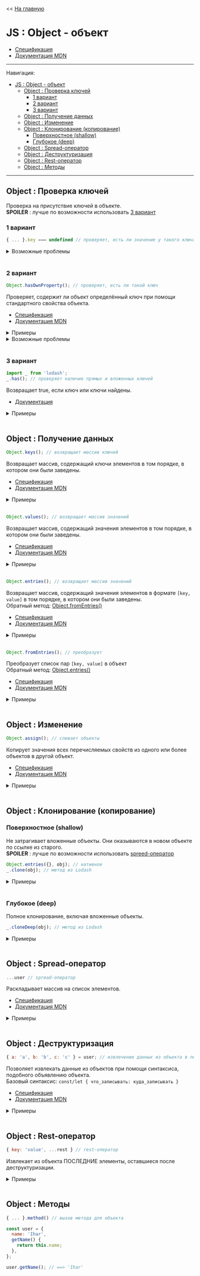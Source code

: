 << [На главную](../README.md)

# JS : Object - объект

- [Спецификация](https://tc39.es/ecma262/#sec-object-objects)
- [Документация MDN](https://developer.mozilla.org/ru/docs/Web/JavaScript/Reference/Global_Objects/Object)

---

Навигация:

- [JS : Object - объект](#js--object---объект)
  - [Object : Проверка ключей](#object--проверка-ключей)
    - [1 вариант](#1-вариант)
    - [2 вариант](#2-вариант)
    - [3 вариант](#3-вариант)
  - [Object : Получение данных](#object--получение-данных)
  - [Object : Изменение](#object--изменение)
  - [Object : Клонирование (копирование)](#object--клонирование-копирование)
    - [Поверхностное (shallow)](#поверхностное-shallow)
    - [Глубокое (deep)](#глубокое-deep)
  - [Object : Spread-оператор](#object--spread-оператор)
  - [Object : Деструктуризация](#object--деструктуризация)
  - [Object : Rest-оператор](#object--rest-оператор)
  - [Object : Методы](#object--методы)

---

## Object : Проверка ключей

Проверка на присутствие ключей в объекте.  
**SPOILER** : лучше по возможности использовать [3 вариант](#3-вариант)

### 1 вариант

```js
{ ... }.key === undefined // проверяет, есть ли значение у такого ключа
```

<details>
<summary>Возможные проблемы</summary>

```js
const someFunction = () => {
  console.log('Hello, World!');
}; // ==> undefined

const user = { name: someFunction() };
user.name === undefined; // ==> true
```

</details><br>

### 2 вариант

<a id="hasOwnProperty"></a>

```js
Object.hasOwnProperty(); // проверяет, есть ли такой ключ
```

Проверяет, содержит ли объект определённый ключ при помощи стандартного свойства объекта.

- [Спецификация](https://tc39.es/ecma262/#sec-object.prototype.hasownproperty)
- [Документация MDN](https://developer.mozilla.org/ru/docs/Web/JavaScript/Reference/Global_Objects/Object/hasOwnProperty)

<details>
<summary>Примеры</summary>

```js
const user = { name: { first: 'Ihar', last: 'Spurhiash' }, height: 192, married: true };
const prop = 'name';

user.hasOwnProperty('name'); // ==> true
user.hasOwnProperty(prop); // ==> true
user.hasOwnProperty('User'); // ==> false
user.hasOwnProperty('name.last'); // ==> false
```

</details>

<details>
<summary>Возможные проблемы</summary>

```js
const user = { name: 'Ihar Spurhiash', hasOwnProperty: 'Ooops!' };
user.hasOwnProperty('name'); // ==> TypeError: user.hasOwnProperty is not a function
```

</details><br>

### 3 вариант

<a id="lodash_has"></a>

```js
import _ from 'lodash';
_.has(); // проверяет наличие прямых и вложенных ключей
```

Возвращает true, если ключ или ключи найдены.

- [Документация](https://lodash.com/docs/#has)

<details>
<summary>Примеры</summary>

```js
const user = { name: { first: 'Ihar', last: 'Spurhiash' }, height: 192, married: true };

_.has(user, 'name'); // ==> true
_.has(user, 'name.first'); // ==> true
_.has(user, ['name', 'first']); // ==> true
_.has(user, 'Ihar'); // ==> false
```

</details><br>

## Object : Получение данных

<a id="keys"></a>

```js
Object.keys(); // возвращает массив ключей
```

Возвращает массив, содержащий ключи элементов в том порядке, в котором они были заведены.

- [Спецификация](https://tc39.es/ecma262/#sec-object.prototype.keys)
- [Документация MDN](https://developer.mozilla.org/ru/docs/Web/JavaScript/Reference/Global_Objects/Object/keys)

<details>
<summary>Примеры</summary>

```js
const user = { name: { first: 'Ihar', last: 'Spurhiash' }, height: 192, married: true };

Object.keys(user); // ==> ['name', 'height', 'married']
```

</details><br>

<a id="values"></a>

```js
Object.values(); // возвращает массив значений
```

Возвращает массив, содержащий значения элементов в том порядке, в котором они были заведены.

- [Спецификация](https://tc39.es/ecma262/#sec-object.prototype.values)
- [Документация MDN](https://developer.mozilla.org/ru/docs/Web/JavaScript/Reference/Global_Objects/Object/values)

<details>
<summary>Примеры</summary>

```js
const user = { name: { first: 'Ihar', last: 'Spurhiash' }, height: 192, married: true };

Object.values(user); // ==> [{ first: 'Ihar', last: 'Spurhiash' }, 192, true]
```

</details><br>

<a id="entries"></a>

```js
Object.entries(); // возвращает массив значений
```

Возвращает массив, содержащий значения элементов в формате `[key, value]` в том порядке, в котором они были заведены.  
Обратный метод: [Object.fromEntries()](#fromEntries)

- [Спецификация](https://tc39.es/ecma262/#sec-object.prototype.entries)
- [Документация MDN](https://developer.mozilla.org/ru/docs/Web/JavaScript/Reference/Global_Objects/Object/entries)

<details>
<summary>Примеры</summary>

```js
const user = { name: { first: 'Ihar', last: 'Spurhiash' }, height: 192, married: true };

Object.entries(user); // ==> [['name', { first: 'Ihar', last: 'Spurhiash' }], ['height', 192], ['married', true]]
```

</details><br>

<a id="fromEntries"></a>

```js
Object.fromEntries(); // преобразует
```

Преобразует список пар `[key, value]` в объект  
Обратный метод: [Object.entries()](#entries)

- [Спецификация](https://tc39.es/ecma262/#sec-object.prototype.fromEntries)
- [Документация MDN](https://developer.mozilla.org/ru/docs/Web/JavaScript/Reference/Global_Objects/Object/fromEntries)

<details>
<summary>Примеры</summary>

```js
const user = [
  ['name', { first: 'Ihar', last: 'Spurhiash' }],
  ['height', 192],
  ['married', true],
];

Object.fromEntries(user); // ==> { name: { first: 'Ihar', last: 'Spurhiash' }, height: 192, married: true }
```

</details><br>

## Object : Изменение

```js
Object.assign(); // сливает объекты
```

Копирует значения всех перечисляемых свойств из одного или более объектов в другой объект.

- [Спецификация](https://tc39.es/ecma262/#sec-object.prototype.assign)
- [Документация MDN](https://developer.mozilla.org/ru/docs/Web/JavaScript/Reference/Global_Objects/Object/assign)

<details>
<summary>Примеры</summary>

```js
const user1 = { name: { first: 'Hanna', last: 'Chabaniuk' }, age: 29, married: false };

const user2 = { name: { first: 'Hanna', last: 'Spurhiash' }, married: true };

Object.assign(user1, user2); // ==> user1

// user1 === { name: { first: 'Hanna', last: 'Spurhiash' }, age: 29, married: true }
```

</details><br>

## Object : Клонирование (копирование)

### Поверхностное (shallow)

Не затрагивает вложенные объекты. Они оказываются в новом объекте по ссылке из старого.  
**SPOILER** : лучше по возможности использовать [spreed-оператор](#object--spread-оператор)

```js
Object.entries({}, obj); // нативное
_.clone(obj); // метод из Lodash
```

<details>
<summary>Примеры</summary>

```js
const user = { name: { first: 'Ihar', last: 'Spurhiash' }, height: 192, married: true };

const copy1 = Object.assign({}, user);
copy1 === user; // ==> false
copy1.name === user.name; // ==> true

const copy2 = _.clone(user);
copy2 === user; // ==> false
copy2.name === user.name; // ==> true
```

</details><br>

### Глубокое (deep)

Полное клонирование, включая вложенные объекты.

```js
_.cloneDeep(obj); // метод из Lodash
```

<details>
<summary>Примеры</summary>

```js
const user = { name: { first: 'Ihar', last: 'Spurhiash' }, height: 192, married: true };

const copy = _.cloneDeep(user);
copy === user; // ==> false
copy.name === user.name; // ==> false
```

</details><br>

## Object : Spread-оператор

<a id="spread"></a>

```js
...user // spread-оператор
```

Раскладывает массив на список элементов.

- [Спецификация](https://tc39.es/ecma262/#prod-SpreadElement)
- [Документация MDN](https://developer.mozilla.org/ru/docs/Web/JavaScript/Reference/Operators/Spread_syntax)

<details>
<summary>Примеры</summary>

```js
// Поверхностное копирование объекта (shallow)
// --------------------------------------------
const user = { name: { first: 'Ihar', last: 'Spurhiash' }, height: 192, married: true };

const newUser = { ...user };

user === newUser; // ==> false
user.name === newUser.name; // ==> true
```

```js
// Добавление значений в объект
// --------------------------------------------
const userName = { name: 'Ihar' };
const userHeight = { height: 192 };
const married = true;
const property = 'sex';

const userChars = { ...userHeight, weight: 63, [property]: 'male', married };
// userChars === { height: 192, weight: 63, sex: 'male', married: true }

const user = { ...userName, ...userChars };
// user === { name: 'Ihar', height: 192, weight: 63, sex: 'male', married: true }
```

```js
// Замена значений в объекте
// --------------------------------------------
const user = { name: 'Ihar', height: 192, married: true };
const userName = { name: { first: 'Ihar', last: 'Spurhiash' } };
const userFix = { ...user, ...userName };
// userFix === { name: { first: 'Ihar', last: 'Spurhiash' }, height: 192, married: true }
```

</details><br>

## Object : Деструктуризация

<a id="destructuring"></a>

```js
{ a: 'a', b: 'b', c: 'c' } = user; // извлечение данных из объекта в переменные
```

Позволяет извлекать данные из объектов при помощи синтаксиса, подобного объявлению объекта.<br>
Базовый синтаксис: `const/let { что_записывать: куда_записывать }`

- [Спецификация](https://tc39.es/ecma262/#sec-destructuring-assignment)
- [Документация MDN](https://developer.mozilla.org/ru/docs/Web/JavaScript/Reference/Operators/Destructuring_assignment#Разбор_объектов)

<details>
<summary>Примеры</summary>

```js
// объявление переменных со значениями
// --------------------------------------------
const user = { name: { first: 'Ihar', last: 'Spurhiash' }, height: 192, married: true };
const {
  height: userHeight,
  name: userName, // порядок переменных не обязан совпадать с порядком ключей
  married, // имя переменной совпадает с ключём
} = user;

// userName === { first: 'Ihar', last: 'Spurhiash' }
// userHeight === 192
// married === true
```

```js
// присвоение значений переменным
// --------------------------------------------
const user = { name: { first: 'Ihar', last: 'Spurhiash' }, height: 192 };

const {
  name: { first: userFirstName },
  height: userHeight,
  weight: userWeight = null, // значения по умолчанию
  weight = null, // значения по умолчанию
  married, // несуществующий ключ
} = user;

// userFirstName === 'Ihar'
// userHeight === 192
// userWeight === null
// weight === null
// married === undefined
```

</details><br>

## Object : Rest-оператор

<a id="rest"></a>

```js
{ key: 'value', ...rest } // rest-оператор
```

Извлекает из объекта ПОСЛЕДНИЕ элементы, оставшиеся после деструктуризации.

<details>
<summary>Примеры</summary>

```js
const user = { name: { first: 'Ihar', last: 'Spurhiash' }, height: 192 };

const { name, ...rest } = user;
// name === { first: 'Ihar', last: 'Spurhiash' }
// rest === { height: 192 }
user.name === name; // ==> true (ссылаются на один и тот же объект)

const { name, height, ...rest } = user;
// name === { first: 'Ihar', last: 'Spurhiash' }
// height === 192
// rest === { }
```

</details><br>

## Object : Методы

<a id="method"></a>

```js
{ ... }.method() // вызов метода для объекта
```

```js
const user = {
  name: 'Ihar',
  getName() {
    return this.name;
  },
};

user.getName(); // ==> 'Ihar'
```
